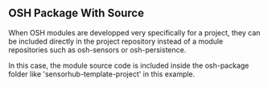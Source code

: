 ## OSH Package With Source

When OSH modules are developped very specifically for a project, they can be included directly in the project repository instead of a module repositories such as osh-sensors or osh-persistence.

In this case, the module source code is included inside the osh-package folder like 'sensorhub-template-project' in this example.



